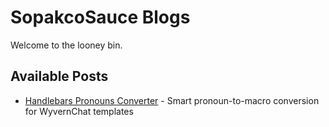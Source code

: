 # SopakcoSauce Blogs

Welcome to the looney bin.  


## Available Posts

- [Handlebars Pronouns Converter](/handlebars-pronouns-converter) - Smart pronoun-to-macro conversion for WyvernChat templates


